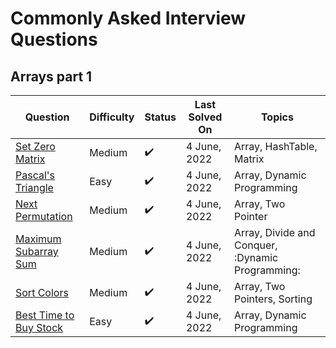 # Commonly Asked Interview Questions

## Arrays part 1

| Question                      | Difficulty | Status | Last Solved On    | Topics  | 
| -----------------             |-----       |-----   | -----------       | ------  |
| [Set Zero Matrix](./common-problems/arrays/SetZeroMatrix.md)               | Medium     | :heavy_check_mark:  | 4 June, 2022      | Array, HashTable, Matrix
| [Pascal's Triangle](./common-problems/arrays/PascalTriangle.md)            | Easy       | :heavy_check_mark:  | 4 June, 2022      |   Array, Dynamic Programming
| [Next Permutation](./common-problems/arrays/NextPermutation.md)            | Medium     |  :heavy_check_mark:   | 4 June, 2022      | Array, Two Pointer
| [Maximum Subarray Sum](./common-problems/arrays/MaxSubArraySum.md)         | Medium     |  :heavy_check_mark:   | 4 June, 2022      | Array, Divide and Conquer, :Dynamic Programming:
| [Sort Colors](./common-problems/arrays/SortColors.md)                      | Medium     |  :heavy_check_mark:   | 4 June, 2022      | Array, Two Pointers, Sorting
| [Best Time to Buy Stock](./common-problems/arrays/BuySellStocks.md)        | Easy       |  :heavy_check_mark: | 4 June, 2022      | Array, Dynamic Programming

